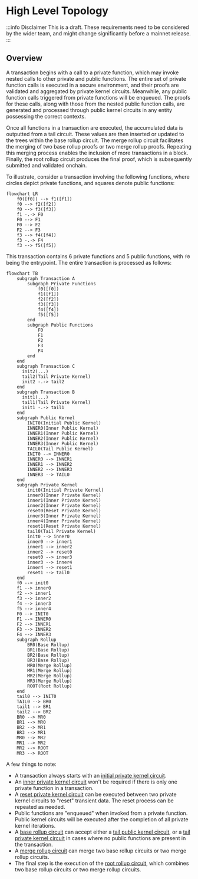 # High Level Topology

:::info Disclaimer
This is a draft. These requirements need to be considered by the wider team, and might change significantly before a mainnet release.
:::

## Overview

A transaction begins with a call to a private function, which may invoke nested calls to other private and public functions. The entire set of private function calls is executed in a secure environment, and their proofs are validated and aggregated by private kernel circuits. Meanwhile, any public function calls triggered from private functions will be enqueued. The proofs for these calls, along with those from the nested public function calls, are generated and processed through public kernel circuits in any entity possessing the correct contexts.

Once all functions in a transaction are executed, the accumulated data is outputted from a tail circuit. These values are then inserted or updated to the trees within the base rollup circuit. The merge rollup circuit facilitates the merging of two base rollup proofs or two merge rollup proofs. Repeating this merging process enables the inclusion of more transactions in a block. Finally, the root rollup circuit produces the final proof, which is subsequently submitted and validated onchain.

To illustrate, consider a transaction involving the following functions, where circles depict private functions, and squares denote public functions:

```mermaid
flowchart LR
    f0([f0]) --> f1([f1])
    f0 --> f2([f2])
    f0 --> f3([f3])
    f1 -.-> F0
    F0 --> F1
    F0 --> F2
    F2 --> F3
    f3 --> f4([f4])
    f3 -.-> F4
    f3 --> f5([f5])
```

This transaction contains 6 private functions and 5 public functions, with `f0` being the entrypoint. The entire transaction is processed as follows:

```mermaid
flowchart TB
    subgraph Transaction A
        subgraph Private Functions
            f0([f0])
            f1([f1])
            f2([f2])
            f3([f3])
            f4([f4])
            f5([f5])
        end
        subgraph Public Functions
            F0
            F1
            F2
            F3
            F4
        end
    end
    subgraph Transaction C
      init2(...)
      tail2(Tail Private Kernel)
      init2 -.-> tail2
    end
    subgraph Transaction B
      init1(...)
      tail1(Tail Private Kernel)
      init1 -.-> tail1
    end
    subgraph Public Kernel
        INIT0(Initial Public Kernel)
        INNER0(Inner Public Kernel)
        INNER1(Inner Public Kernel)
        INNER2(Inner Public Kernel)
        INNER3(Inner Public Kernel)
        TAIL0(Tail Public Kernel)
        INIT0 --> INNER0
        INNER0 --> INNER1
        INNER1 --> INNER2
        INNER2 --> INNER3
        INNER3 --> TAIL0
    end
    subgraph Private Kernel
        init0(Initial Private Kernel)
        inner0(Inner Private Kernel)
        inner1(Inner Private Kernel)
        inner2(Inner Private Kernel)
        reset0(Reset Private Kernel)
        inner3(Inner Private Kernel)
        inner4(Inner Private Kernel)
        reset1(Reset Private Kernel)
        tail0(Tail Private Kernel)
        init0 --> inner0
        inner0 --> inner1
        inner1 --> inner2
        inner2 --> reset0
        reset0 --> inner3
        inner3 --> inner4
        inner4 --> reset1
        reset1 --> tail0
    end
    f0 --> init0
    f1 --> inner0
    f2 --> inner1
    f3 --> inner2
    f4 --> inner3
    f5 --> inner4
    F0 --> INIT0
    F1 --> INNER0
    F2 --> INNER1
    F3 --> INNER2
    F4 --> INNER3
    subgraph Rollup
        BR0(Base Rollup)
        BR1(Base Rollup)
        BR2(Base Rollup)
        BR3(Base Rollup)
        MR0(Merge Rollup)
        MR1(Merge Rollup)
        MR2(Merge Rollup)
        MR3(Merge Rollup)
        ROOT(Root Rollup)
    end
    tail0 --> INIT0
    TAIL0 --> BR0
    tail1 --> BR1
    tail2 --> BR2
    BR0 --> MR0
    BR1 --> MR0
    BR2 --> MR1
    BR3 --> MR1
    MR0 --> MR2
    MR1 --> MR2
    MR2 --> ROOT
    MR3 --> ROOT
```

A few things to note:

- A transaction always starts with an [initial private kernel circuit](./private-kernel-initial.md).
- An [inner private kernel circuit](./private-kernel-inner.md) won't be required if there is only one private function in a transaction.
- A [reset private kernel circuit](./private-kernel-reset.md) can be executed between two private kernel circuits to "reset" transient data. The reset process can be repeated as needed.
- Public functions are "enqueued" when invoked from a private function. Public kernel circuits will be executed after the completion of all private kernel iterations.
- A [base rollup circuit](../rollup-circuits/base_rollup.md) can accept either a [tail public kernel circuit](./public-kernel-tail.md), or a [tail private kernel circuit](./private-kernel-tail.md) in cases where no public functions are present in the transaction.
- A [merge rollup circuit](../rollup-circuits/merge_rollup.md) can merge two base rollup circuits or two merge rollup circuits.
- The final step is the execution of the [root rollup circuit](../rollup-circuits/root_rollup.md), which combines two base rollup circuits or two merge rollup circuits.
